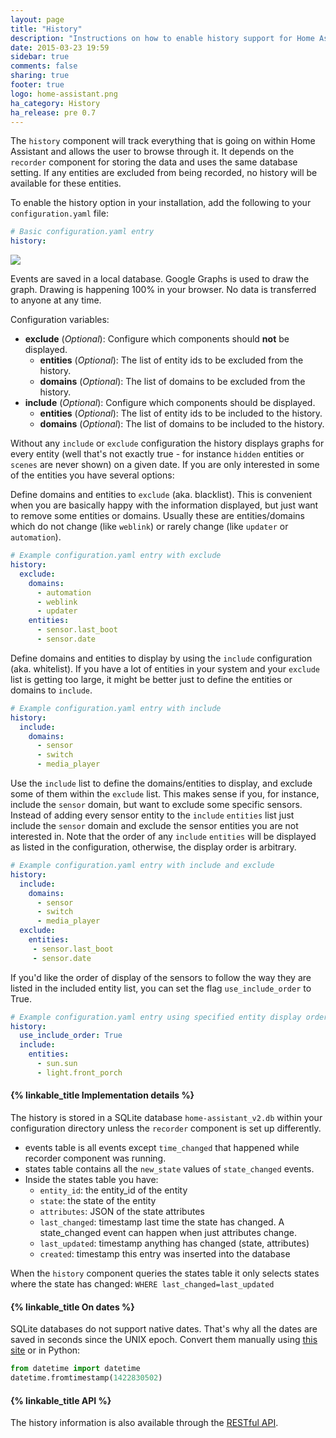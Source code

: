 ```yaml
---
layout: page
title: "History"
description: "Instructions on how to enable history support for Home Assistant."
date: 2015-03-23 19:59
sidebar: true
comments: false
sharing: true
footer: true
logo: home-assistant.png
ha_category: History
ha_release: pre 0.7
---
```



The `history` component will track everything that is going on within Home Assistant and allows the user to browse through it. It depends on the `recorder` component for storing the data and uses the same database setting. If any entities are excluded from being recorded, no history will be available for these entities.

To enable the history option in your installation, add the following to your `configuration.yaml` file:

```yaml
# Basic configuration.yaml entry
history:
```

<p class='img'>
  <a href='{{site_root}}/images/screenshots/component_history_24h.png'>
    <img src='{{site_root}}/images/screenshots/component_history_24h.png' />
  </a>
</p>

<p class='note'>
Events are saved in a local database. Google Graphs is used to draw the graph. Drawing is happening 100% in your browser. No data is transferred to anyone at any time.
</p>


Configuration variables:

- **exclude** (*Optional*): Configure which components should **not** be displayed. 
  - **entities** (*Optional*): The list of entity ids to be excluded from the history.
  - **domains** (*Optional*): The list of domains to be excluded from the history.
- **include** (*Optional*): Configure which components should be displayed. 
  - **entities** (*Optional*): The list of entity ids to be included to the history.
  - **domains** (*Optional*): The list of domains to be included to the history.

Without any `include` or `exclude` configuration the history displays graphs for every entity (well that's not exactly true - for instance `hidden` entities or `scenes` are never shown) on a given date. If you are only interested in some of the entities you have several options:

Define domains and entities to `exclude` (aka. blacklist). This is convenient when you are basically happy with the information displayed, but just want to remove some entities or domains. Usually these are entities/domains which do not change (like `weblink`) or rarely change (like `updater` or `automation`).

```yaml
# Example configuration.yaml entry with exclude
history:
  exclude:
    domains:
      - automation
      - weblink
      - updater
    entities:
      - sensor.last_boot
      - sensor.date
```

Define domains and entities to display by using the `include` configuration (aka. whitelist). If you have a lot of entities in your system and your `exclude` list is getting too large, it might be better just to define the entities or domains to `include`.

```yaml
# Example configuration.yaml entry with include
history:
  include:
    domains:
      - sensor
      - switch
      - media_player
```

Use the `include` list to define the domains/entities to display, and exclude some of them within the `exclude` list. This makes sense if you, for instance, include the `sensor` domain, but want to exclude some specific sensors. Instead of adding every sensor entity to the `include` `entities` list just include the `sensor` domain and exclude the sensor entities you are not interested in.  Note that the order of any `include` `entities` will be displayed as listed in the configuration, otherwise, the display order is arbitrary.

```yaml
# Example configuration.yaml entry with include and exclude
history:
  include:
    domains:
      - sensor
      - switch
      - media_player
  exclude:
    entities:
     - sensor.last_boot
     - sensor.date
```

If you'd like the order of display of the sensors to follow the way
they are listed in the included entity list, you can set the flag
`use_include_order` to True.

```yaml
# Example configuration.yaml entry using specified entity display order
history:
  use_include_order: True
  include:
    entities:
      - sun.sun
      - light.front_porch
```


#### {% linkable_title Implementation details %}

The history is stored in a SQLite database `home-assistant_v2.db` within your configuration directory unless the `recorder` component is set up differently.

 - events table is all events except `time_changed` that happened while recorder component was running.
 - states table contains all the `new_state` values of `state_changed` events.
 - Inside the states table you have:
   - `entity_id`: the entity_id of the entity
   - `state`: the state of the entity
   - `attributes`: JSON of the state attributes
   - `last_changed`: timestamp last time the state has changed. A state_changed event can happen when just attributes change.
   - `last_updated`: timestamp anything has changed (state, attributes)
   - `created`: timestamp this entry was inserted into the database

When the `history` component queries the states table it only selects states where the state has changed: `WHERE last_changed=last_updated`

#### {% linkable_title On dates %} 

SQLite databases do not support native dates. That's why all the dates are saved in seconds since the UNIX epoch. Convert them manually using [this site](https://www.epochconverter.com/) or in Python:

```python
from datetime import datetime
datetime.fromtimestamp(1422830502)
```

#### {% linkable_title API %}

The history information is also available through the [RESTful API](/developers/rest_api/#get-apihistory).
